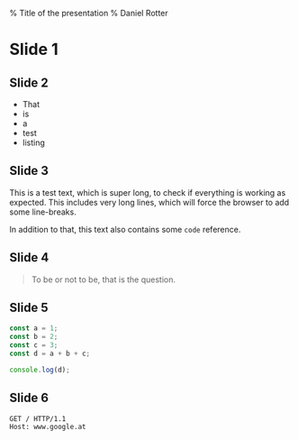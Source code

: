 % Title of the presentation
% Daniel Rotter

# Slide 1

## Slide 2

- That
- is
- a
- test
- listing

## Slide 3

This is a test text, which is super long, to check if everything is working as expected. This includes very long lines,
which will force the browser to add some line-breaks.

In addition to that, this text also contains some `code` reference.

## Slide 4

> To be or not to be, that is the question.

## Slide 5

```javascript
const a = 1;
const b = 2;
const c = 3;
const d = a + b + c;

console.log(d);
```

## Slide 6

```http
GET / HTTP/1.1
Host: www.google.at
```
